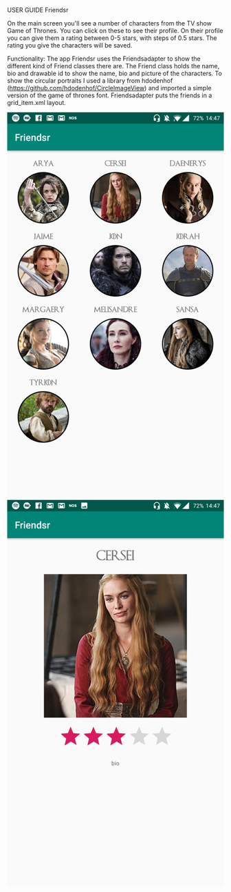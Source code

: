 USER GUIDE Friendsr

On the main screen you'll see a number of characters from the TV show Game of Thrones. You can click on these 
to see their profile. On their profile you can give them a rating between 0-5 stars, with steps of 0.5 stars. The 
rating you give the characters will be saved. 

Functionality:
The app Friendsr uses the Friendsadapter to show the different kind of Friend classes there are. The Friend class holds the name, bio and drawable id to show the name, bio and picture of the characters. To show the circular 
portraits I used a library from hdodenhof (https://github.com/hdodenhof/CircleImageView) and imported a simple version
of the game of thrones font. Friendsadapter puts the friends in a grid_item.xml layout.  

![screenshot-home-menu](https://github.com/Marcelvla/AppStudio/blob/master/Friendsr/Screenshot_20181120-144709.jpg)
![screeshot-friendspage-cersei](https://github.com/Marcelvla/AppStudio/blob/master/Friendsr/Screenshot_20181120-144715.jpg)
